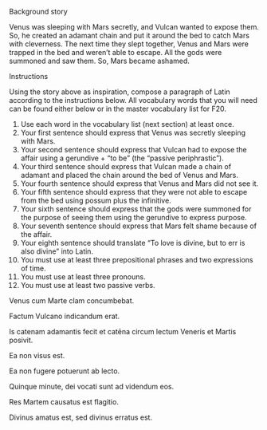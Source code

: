 Background story

Venus was sleeping with Mars secretly, and Vulcan wanted to expose them. 
So, he created an adamant chain and put it around the bed to catch Mars with cleverness. 
The next time they slept together, Venus and Mars were trapped in the bed and weren’t able to escape. 
All the gods were summoned and saw them. 
So, Mars became ashamed.




Instructions

Using the story above as inspiration, compose a paragraph of Latin according to the instructions below. All vocabulary words that you will need can be found either below or in the master vocabulary list for F20.

1. Use each word in the vocabulary list (next section) at least once.
2. Your first sentence should express that Venus was secretly sleeping with Mars.
3. Your second sentence should express that Vulcan had to expose the affair using a gerundive + “to be” (the “passive periphrastic”).
4. Your third sentence should express that Vulcan made a chain of adamant and placed the chain around the bed of Venus and Mars.
5. Your fourth sentence should express that Venus and Mars did not see it.
6. Your fifth sentence should express that they were not able to escape from the bed using possum plus the infinitive.
7. Your sixth sentence should express that the gods were summoned for the purpose of seeing them using the gerundive to express purpose.
8. Your seventh sentence should express that Mars felt shame because of the affair.
9. Your eighth sentence should translate “To love is divine, but to err is also divine” into Latin.
10. You must use at least three prepositional phrases and two expressions of time.
11. You must use at least three pronouns.
12. You must use at least two passive verbs.


Venus cum Marte clam concumbebat.

Factum Vulcano indicandum erat.

Is catenam adamantis fecit et catēna circum lectum Veneris et Martis posivit.

Ea non visus est.

Ea non fugere potuerunt ab lecto.

Quinque minute, dei vocati sunt ad videndum eos.

Res Martem causatus est flagitio.

Divinus amatus est, sed divinus erratus est.
